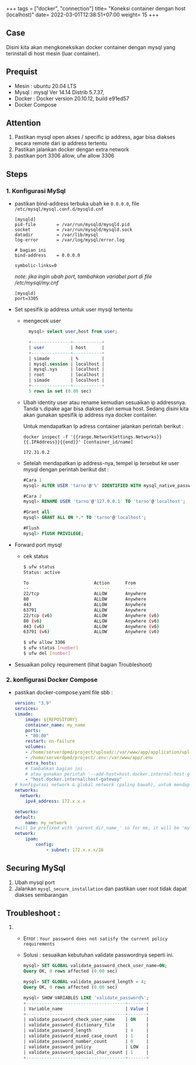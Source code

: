 +++
tags = ["docker", "connection"]
title= "Koneksi container dengan host (localhost)"
date= 2022-03-01T12:38:51+07:00
weight= 15
+++

## Case 
Disini kita akan mengkoneksikan docker container dengan mysql yang terinstall di host mesin (luar container). 

## Prequist  
- Mesin   : ubuntu 20.04 LTS
- Mysql   : mysql  Ver 14.14 Distrib 5.7.37,
- Docker  : Docker version 20.10.12, build e91ed57
- Docker Compose 

## Attention
1. Pastikan mysql open akses / specific ip address, agar bisa diakses secara remote dari ip address tertentu
2. Pastikan jalankan docker dengan extra network
3. pastikan port 3306 allow, ufw allow 3306

## Steps
### 1. Konfigurasi MySql 
 - pastikan bind-address terbuka ubah ke `0.0.0.0`, file `/etc/mysql/mysql.conf.d/mysqld.cnf`
    ```vim
    [mysqld]
    pid-file        = /var/run/mysqld/mysqld.pid
    socket          = /var/run/mysqld/mysqld.sock
    datadir         = /var/lib/mysql
    log-error       = /var/log/mysql/error.log
    
    # bagian ini
    bind-address    = 0.0.0.0 

    symbolic-links=0
    ```

    _note: jika ingin ubah port, tambahkan variabel port di file /etc/mysql/my.cnf_
    ```vim
    [mysqld]
    port=3305
    ```

- Set spesifik ip address untuk user mysql tertentu
    - mengecek user 
      ```sql 
        mysql> select user,host from user;

        +---------------+-----------+
        | user          | host      |
        +---------------+-----------+
        | simade        | %         |
        | mysql.session | localhost |
        | mysql.sys     | localhost |
        | root          | localhost |
        | simade        | localhost |
        +---------------+-----------+
        5 rows in set (0.00 sec)
      ```
    - Ubah identity user atau rename kemudian sesuaikan ip addressnya. Tanda `%` dipake agar bisa diakses dari semua host. Sedang disini kita akan gunakan spesifik ip address nya docker container.

        Untuk mendapatkan Ip adress container jalankan perintah berikut :
        ```vim
        docker inspect -f '{{range.NetworkSettings.Networks}}{{.IPAddress}}{{end}}' [container_id/name]

        172.31.0.2
        ```    

    - Setelah mendapatkan ip address-nya, tempel ip tersebut ke user mysql dengan perintah berikut dst :

        ```sql
        #Cara 1
        mysql> ALTER USER 'tarno'@'%' IDENTIFIED WITH mysql_native_password BY 'password';

        #Cara 2
        mysql> RENAME USER 'tarno'@'127.0.0.1' TO 'tarno'@'localhost';

        #Grant all
        mysql> GRANT ALL ON *.* TO 'tarno'@'localhost'; 

        #Flush
        mysql> FlUSH PRIVILEGE;
        ```

- Forward port mysql
    - cek status
        ```bash 
        $ ufw status 
        Status: active

        To                         Action      From
        --                         ------      ----
        22/tcp                     ALLOW       Anywhere
        80                         ALLOW       Anywhere
        443                        ALLOW       Anywhere
        63791                      ALLOW       Anywhere
        22/tcp (v6)                ALLOW       Anywhere (v6)
        80 (v6)                    ALLOW       Anywhere (v6)
        443 (v6)                   ALLOW       Anywhere (v6)
        63791 (v6)                 ALLOW       Anywhere (v6)

        $ ufw allow 3306 
        $ ufw status [number]
        $ ufw del [number]
        ```
- Sesuaikan policy requirement (lihat bagian Troubleshoot)


### 2. konfigurasi Docker Compose
- pastikan docker-compose.yaml file sbb :
    ```yaml
    version: "3.9"
    services:
    simade:
        image: ${REPOSITORY}
        container_name: my_name
        ports:
        - "80:80"
        restart: on-failure
        volumes:
        - /home/serverdpmd/project/upload/:/var/www/app/application/upload/
        - /home/serverdpmd/project/.env:/var/www/app/.env
        extra_hosts:
        # tambahkan bagian ini
        # atau gunakan perintah '--add-host=host.docker.internal:host-gateway' jika dijalankan manual
        - "host.docker.internal:host-gateway" 
    # konfigurasi network & global network (paling bawah), untuk mendapatkan ip statik
    networks:
      network:
        ipv4_address: 172.x.x.x

    networks:
    default:
        name: my_network
    #will be prefixed with 'parent_dir_name_' so for me, it will be 'mysql_network'
    network: 
        ipam:
            config:
                - subnet: 172.x.x.x/16
    ```

## Securing MySql
1. Ubah mysql port 
2. Jalankan `mysql_secure_installation` dan pastikan user root tidak dapat diakses sembarangan

 ## Troubleshoot :
1. - Error : `Your password does not satisfy the current policy requirements` 
   - Solusi : sesuaikan kebutuhan validate passwordnya seperti ini.

        ```sql
        mysql> SET GLOBAL validate_password_check_user_name=ON;
        Query OK, 0 rows affected (0.00 sec)

        mysql> SET GLOBAL validate_password_length = 4;
        Query OK, 0 rows affected (0.00 sec)

        mysql> SHOW VARIABLES LIKE 'validate_password%';
        +--------------------------------------+-------+
        | Variable_name                        | Value |
        +--------------------------------------+-------+
        | validate_password_check_user_name    | ON    |
        | validate_password_dictionary_file    |       |
        | validate_password_length             | 4     |
        | validate_password_mixed_case_count   | 1     |
        | validate_password_number_count       | 0     |
        | validate_password_policy             | LOW   |
        | validate_password_special_char_count | 1     |
        +--------------------------------------+-------+
        ```